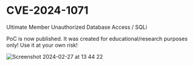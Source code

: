 # CVE-2024-1071
Ultimate Member Unauthorized Database Access / SQLi

PoC is now published.
It was created for educational/research purposes only! Use it at your own risk!

![Screenshot 2024-02-27 at 13 44 22](https://github.com/gbrsh/CVE-2024-1071/assets/36970331/31f5831c-667e-4bd6-b0a2-ca8e47c006b5)
